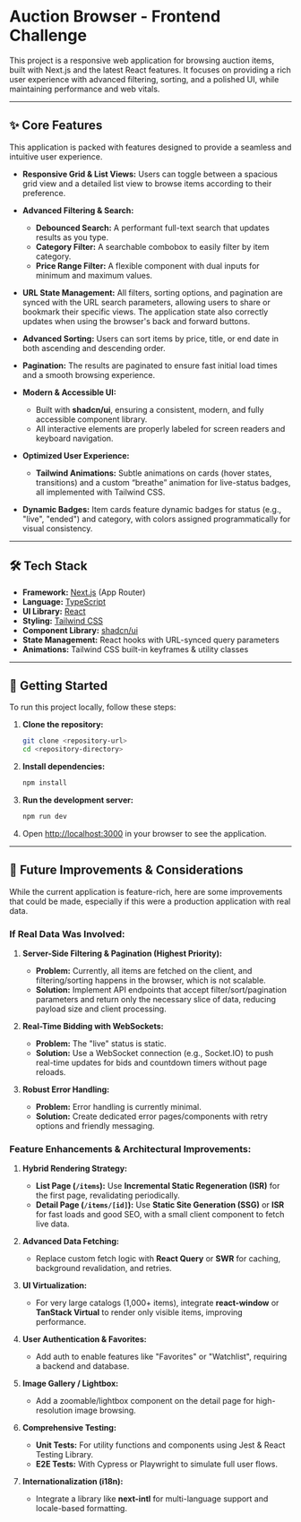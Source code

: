 # Auction Browser - Frontend Challenge

This project is a responsive web application for browsing auction items, built with Next.js and the latest React features. It focuses on providing a rich user experience with advanced filtering, sorting, and a polished UI, while maintaining performance and web vitals.

---

## ✨ Core Features

This application is packed with features designed to provide a seamless and intuitive user experience.

- **Responsive Grid & List Views:** Users can toggle between a spacious grid view and a detailed list view to browse items according to their preference.
- **Advanced Filtering & Search:**

  - **Debounced Search:** A performant full-text search that updates results as you type.
  - **Category Filter:** A searchable combobox to easily filter by item category.
  - **Price Range Filter:** A flexible component with dual inputs for minimum and maximum values.

- **URL State Management:** All filters, sorting options, and pagination are synced with the URL search parameters, allowing users to share or bookmark their specific views. The application state also correctly updates when using the browser's back and forward buttons.
- **Advanced Sorting:** Users can sort items by price, title, or end date in both ascending and descending order.
- **Pagination:** The results are paginated to ensure fast initial load times and a smooth browsing experience.
- **Modern & Accessible UI:**

  - Built with **shadcn/ui**, ensuring a consistent, modern, and fully accessible component library.
  - All interactive elements are properly labeled for screen readers and keyboard navigation.

- **Optimized User Experience:**

  - **Tailwind Animations:** Subtle animations on cards (hover states, transitions) and a custom “breathe” animation for live-status badges, all implemented with Tailwind CSS.

- **Dynamic Badges:** Item cards feature dynamic badges for status (e.g., "live", "ended") and category, with colors assigned programmatically for visual consistency.

---

## 🛠️ Tech Stack

- **Framework:** [Next.js](https://nextjs.org/) (App Router)
- **Language:** [TypeScript](https://www.typescriptlang.org/)
- **UI Library:** [React](https://reactjs.org/)
- **Styling:** [Tailwind CSS](https://tailwindcss.com/)
- **Component Library:** [shadcn/ui](https://ui.shadcn.com/)
- **State Management:** React hooks with URL-synced query parameters
- **Animations:** Tailwind CSS built-in keyframes & utility classes

---

## 🚀 Getting Started

To run this project locally, follow these steps:

1. **Clone the repository:**

   ```bash
   git clone <repository-url>
   cd <repository-directory>
   ```

2. **Install dependencies:**

   ```bash
   npm install
   ```

3. **Run the development server:**

   ```bash
   npm run dev
   ```

4. Open [http://localhost:3000](http://localhost:3000) in your browser to see the application.

---

## 🔮 Future Improvements & Considerations

While the current application is feature-rich, here are some improvements that could be made, especially if this were a production application with real data.

### If Real Data Was Involved:

1. **Server-Side Filtering & Pagination (Highest Priority):**

   - **Problem:** Currently, all items are fetched on the client, and filtering/sorting happens in the browser, which is not scalable.
   - **Solution:** Implement API endpoints that accept filter/sort/pagination parameters and return only the necessary slice of data, reducing payload size and client processing.

2. **Real-Time Bidding with WebSockets:**

   - **Problem:** The "live" status is static.
   - **Solution:** Use a WebSocket connection (e.g., Socket.IO) to push real-time updates for bids and countdown timers without page reloads.

3. **Robust Error Handling:**

   - **Problem:** Error handling is currently minimal.
   - **Solution:** Create dedicated error pages/components with retry options and friendly messaging.

### Feature Enhancements & Architectural Improvements:

1. **Hybrid Rendering Strategy:**

   - **List Page (`/items`):** Use **Incremental Static Regeneration (ISR)** for the first page, revalidating periodically.
   - **Detail Page (`/items/[id]`):** Use **Static Site Generation (SSG)** or **ISR** for fast loads and good SEO, with a small client component to fetch live data.

2. **Advanced Data Fetching:**

   - Replace custom fetch logic with **React Query** or **SWR** for caching, background revalidation, and retries.

3. **UI Virtualization:**

   - For very large catalogs (1,000+ items), integrate **react-window** or **TanStack Virtual** to render only visible items, improving performance.

4. **User Authentication & Favorites:**

   - Add auth to enable features like "Favorites" or "Watchlist", requiring a backend and database.

5. **Image Gallery / Lightbox:**

   - Add a zoomable/lightbox component on the detail page for high-resolution image browsing.

6. **Comprehensive Testing:**

   - **Unit Tests:** For utility functions and components using Jest & React Testing Library.
   - **E2E Tests:** With Cypress or Playwright to simulate full user flows.

7. **Internationalization (i18n):**

   - Integrate a library like **next-intl** for multi-language support and locale-based formatting.
